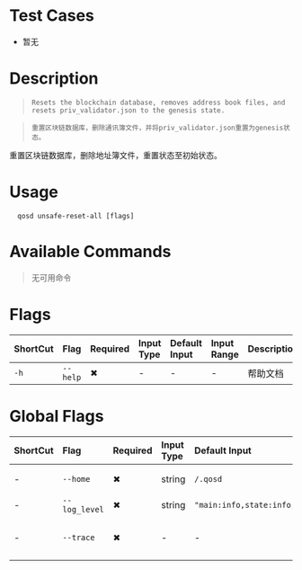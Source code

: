 # Test Cases

- 暂无

# Description
>     Resets the blockchain database, removes address book files, and resets priv_validator.json to the genesis state.

>     重置区块链数据库，删除通讯簿文件，并将priv_validator.json重置为genesis状态。

重置区块链数据库，删除地址簿文件，重置状态至初始状态。

# Usage
```
  qosd unsafe-reset-all [flags]
```

# Available Commands

>无可用命令

# Flags

| ShortCut | Flag     | Required | Input Type | Default Input | Input Range | Description |
|:---------|:---------|:---------|:-----------|:--------------|:------------|:------------|
| `-h`     | `--help` | ✖        | -          | -             | -           | 帮助文档        |

# Global Flags

| ShortCut | Flag          | Required | Input Type | Default Input                    | Input Range | Description  |
|:---------|:--------------|:---------|:-----------|:---------------------------------|:------------|:-------------|
| -        | `--home`      | ✖        | string     | `/.qosd`                         | -           | 配置和数据的目录     |
| -        | `--log_level` | ✖        | string     | `"main:info,state:info,*:error"` | -           | 日志级别         |
| -        | `--trace`     | ✖        | -          | -                                | -           | 打印出错时的完整堆栈跟踪 |
